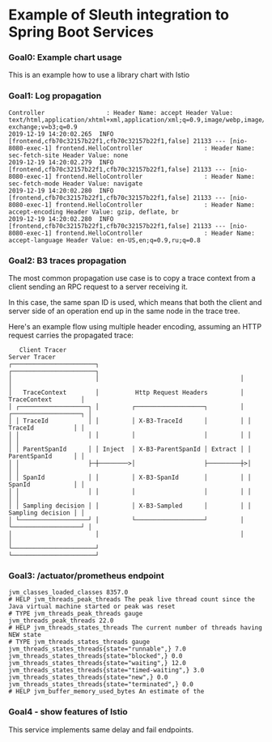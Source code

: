 # Example of Sleuth integration to Spring Boot Services

### Goal0: Example chart usage
This is an example how to use a library chart with Istio

### Goal1: Log propagation
```
Controller                 : Header Name: accept Header Value: text/html,application/xhtml+xml,application/xml;q=0.9,image/webp,image/apng,*/*;q=0.8,application/signed-exchange;v=b3;q=0.9
2019-12-19 14:20:02.265  INFO [frontend,cfb70c32157b22f1,cfb70c32157b22f1,false] 21133 --- [nio-8080-exec-1] frontend.HelloController                 : Header Name: sec-fetch-site Header Value: none
2019-12-19 14:20:02.279  INFO [frontend,cfb70c32157b22f1,cfb70c32157b22f1,false] 21133 --- [nio-8080-exec-1] frontend.HelloController                 : Header Name: sec-fetch-mode Header Value: navigate
2019-12-19 14:20:02.280  INFO [frontend,cfb70c32157b22f1,cfb70c32157b22f1,false] 21133 --- [nio-8080-exec-1] frontend.HelloController                 : Header Name: accept-encoding Header Value: gzip, deflate, br
2019-12-19 14:20:02.280  INFO [frontend,cfb70c32157b22f1,cfb70c32157b22f1,false] 21133 --- [nio-8080-exec-1] frontend.HelloController                 : Header Name: accept-language Header Value: en-US,en;q=0.9,ru;q=0.8
```

### Goal2: B3 traces propagation

The most common propagation use case is to copy a trace context from a client 
sending an RPC request to a server receiving it.

In this case, the same span ID is used, which means that both the client and
server side of an operation end up in the same node in the trace tree.

Here's an example flow using multiple header encoding, assuming an HTTP request carries the propagated trace:

```
   Client Tracer                                                  Server Tracer     
┌───────────────────────┐                                       ┌───────────────────────┐
│                       │                                       │                       │
│   TraceContext        │          Http Request Headers         │   TraceContext        │
│ ┌───────────────────┐ │         ┌───────────────────┐         │ ┌───────────────────┐ │
│ │ TraceId           │ │         │ X-B3-TraceId      │         │ │ TraceId           │ │
│ │                   │ │         │                   │         │ │                   │ │
│ │ ParentSpanId      │ │ Inject  │ X-B3-ParentSpanId │ Extract │ │ ParentSpanId      │ │
│ │                   ├─┼────────>│                   ├─────────┼>│                   │ │
│ │ SpanId            │ │         │ X-B3-SpanId       │         │ │ SpanId            │ │
│ │                   │ │         │                   │         │ │                   │ │
│ │ Sampling decision │ │         │ X-B3-Sampled      │         │ │ Sampling decision │ │
│ └───────────────────┘ │         └───────────────────┘         │ └───────────────────┘ │
│                       │                                       │                       │
└───────────────────────┘                                       └───────────────────────┘
```
### Goal3: /actuator/prometheus endpoint

```
jvm_classes_loaded_classes 8357.0
# HELP jvm_threads_peak_threads The peak live thread count since the Java virtual machine started or peak was reset
# TYPE jvm_threads_peak_threads gauge
jvm_threads_peak_threads 22.0
# HELP jvm_threads_states_threads The current number of threads having NEW state
# TYPE jvm_threads_states_threads gauge
jvm_threads_states_threads{state="runnable",} 7.0
jvm_threads_states_threads{state="blocked",} 0.0
jvm_threads_states_threads{state="waiting",} 12.0
jvm_threads_states_threads{state="timed-waiting",} 3.0
jvm_threads_states_threads{state="new",} 0.0
jvm_threads_states_threads{state="terminated",} 0.0
# HELP jvm_buffer_memory_used_bytes An estimate of the
```

### Goal4 - show features of Istio
This service implements same delay and fail endpoints.